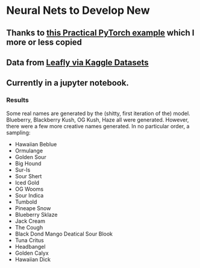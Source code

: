 # Neural Nets to Develop New

## Thanks to [this Practical PyTorch example](https://github.com/spro/practical-pytorch/blob/master/char-rnn-generation/char-rnn-generation.ipynb) which I more or less copied
## Data from [Leafly via Kaggle Datasets](https://www.kaggle.com/kingburrito666/cannabis-strains)

## Currently in a jupyter notebook.

### Results
Some real names are generated by the (shitty, first iteration of the) model. Blueberry, Blackberry Kush, OG Kush, Haze all were generated. However, there were a few more creative names generated. In no particular order, a sampling:

* Hawaiian Beblue
* Ormulange
* Golden Sour
* Big Hound
* Sur-Is
* Sour Shert
* Iced Gold
* OG Wooms
* Sour Indica
* Tumbold
* Pineape Snow
* Blueberry Sklaze
* Jack Cream
* The Cough
* Black Dond Mango Deatical Sour Blook
* Tuna Critus
* Headbangel
* Golden Calyx
* Hawaiian Dick
